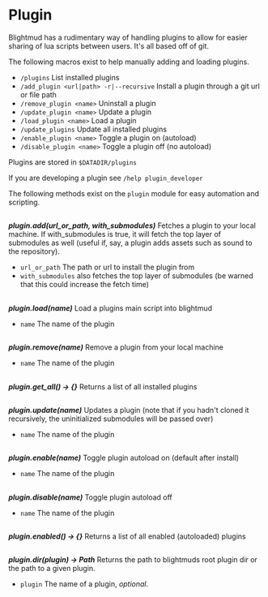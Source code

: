 # Plugin

Blightmud has a rudimentary way of handling plugins to allow for easier sharing
of lua scripts between users. It's all based off of git.

The following macros exist to help manually adding and loading plugins.

- `/plugins`                    List installed plugins
- `/add_plugin <url|path> -r|--recursive`      Install a plugin through a git url or file path
- `/remove_plugin <name>`       Uninstall a plugin
- `/update_plugin <name>`       Update a plugin
- `/load_plugin <name>`         Load a plugin
- `/update_plugins`             Update all installed plugins
- `/enable_plugin <name>`       Toggle a plugin on (autoload)
- `/disable_plugin <name>`      Toggle a plugin off (no autoload)

Plugins are stored in `$DATADIR/plugins`

If you are developing a plugin see `/help plugin_developer`

The following methods exist on the `plugin` module for easy automation and
scripting.

##

***plugin.add(url_or_path, with_submodules)***
Fetches a plugin to your local machine. If with_submodules is true, it will fetch the top layer of submodules as well (useful if, say, a plugin adds assets such as sound to the repository).

- `url_or_path`     The path or url to install the plugin from
- `with_submodules` also fetches the top layer of submodules (be warned that this could increase the fetch time)

##

***plugin.load(name)***
Load a plugins main script into blightmud

- `name`    The name of the plugin

##

***plugin.remove(name)***
Remove a plugin from your local machine

- `name`    The name of the plugin

##

***plugin.get_all() -> {}***
Returns a list of all installed plugins

##

***plugin.update(name)***
Updates a plugin (note that if you hadn't cloned it recursively, the uninitialized submodules will be passed over)

- `name`    The name of the plugin

##

***plugin.enable(name)***
Toggle plugin autoload on (default after install)

- `name`    The name of the plugin

##

***plugin.disable(name)***
Toggle plugin autoload off

- `name`    The name of the plugin

##

***plugin.enabled() -> {}***
Returns a list of all enabled (autoloaded) plugins

##

***plugin.dir(plugin) -> Path***
Returns the path to blightmuds root plugin dir or the path to a given plugin.

- `plugin`  The name of a plugin, *optional*.
